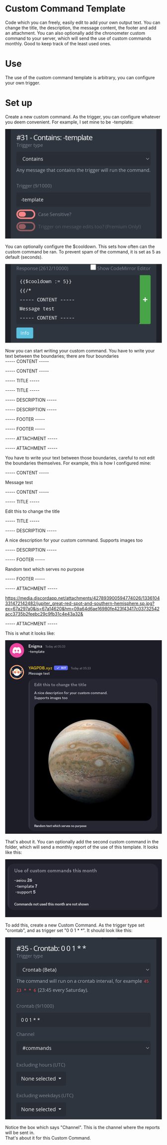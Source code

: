# Custom Command Template
Code which you can freely, easily edit to add your own output text. You can change the title, the description, the message content, the footer and add an attachment. You can also optionally add the chronometer custom command to your server, which will send the use of custom commands monthly. Good to keep track of the least used ones.

# Use
The use of the custom command template is arbitrary, you can configure your own trigger.

# Set up
Create a new custom command. As the trigger, you can configure whatever you deem convenient. For example, I set mine to be -template:

![image](../ignore/customcommandtemplate1.png)

You can optionally configure the $cooldown. This sets how often can the custom command be ran. To prevent spam of the command, it is set as 5 as default (seconds).  

![image](../ignore/customcommandtemplate2.png)

Now you can start writing your custom command. You have to write your text between the boundaries; there are four boundaries  
----- CONTENT -----

----- CONTENT -----

----- TITLE -----

----- TITLE -----

----- DESCRIPTION -----

----- DESCRIPTION -----

----- FOOTER -----

----- FOOTER -----

----- ATTACHMENT -----

----- ATTACHMENT -----

You have to write your text between those boundaries, careful to not edit the boundaries themselves. For example, this is how I configured mine:  

----- CONTENT -----  

Message test  

----- CONTENT -----  

----- TITLE -----  

Edit this to change the title  

----- TITLE -----  

----- DESCRIPTION -----  

A nice description for your custom command.
Supports images too  

----- DESCRIPTION -----  

----- FOOTER -----  

Random text which serves no purpose  

----- FOOTER -----  

----- ATTACHMENT -----  

https://media.discordapp.net/attachments/427893900594774026/1336104331472142482/jupiter_great-red-spot-and-southern-hemisphere.sp.jpg?ex=67a297a0&is=67a14620&hm=09a64d6ae16980fe423f43417c03732542acc3735b2feebc29c9fb31c4e43a32&  

----- ATTACHMENT -----


This is what it looks like:  

![image](../ignore/customcommandtemplate3.png)

That's about it. 
You can optionally add the second custom command in the folder, which will send a monthly report of the use of this template. It looks like this:  

![image](../ignore/customcommandtemplate5.png)

To add this, create a new Custom Command. As the trigger type set "crontab", and as trigger set "0 0 1 * *". It should look like this:  

![image](../ignore/customcommandtemplate4.png)  

Notice the box which says "Channel". This is the channel where the reports will be sent in.  
That's about it for this Custom Command.

